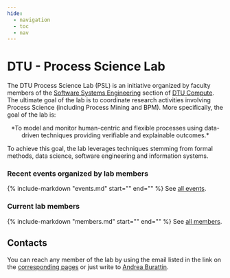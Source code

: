 ```yaml
---
hide:
  - navigation
  - toc
  - nav
---
```


# DTU - Process Science Lab

The DTU Process Science Lab (PSL) is an initiative organized by faculty members of the [Software Systems Engineering](https://www.compute.dtu.dk/english/research/research-sections/software-systems-engineering) section of [DTU Compute](https://www.compute.dtu.dk/english/).
The ultimate goal of the lab is to coordinate research activities involving Process Science (including Process Mining and BPM). More specifically, the goal of the lab is:

<center>
    *To model and monitor human-centric and flexible processes using data-driven techniques providing verifiable and explainable outcomes.*
</center>

To achieve this goal, the lab leverages techniques stemming from formal methods, data science, software engineering and information systems.


### Recent events organized by lab members
{%
   include-markdown "events.md"
   start="<!--intro-start-->"
   end="<!--intro-end-->"
%}
See [all events](events.md).


### Current lab members
{%
   include-markdown "members.md"
   start="<!--intro-start-->"
   end="<!--intro-end-->"
%}
See [all members](members.md).


## Contacts

You can reach any member of the lab by using the email listed in the link on the [corresponding pages](members.md) or just write to [Andrea Burattin](https://orbit.dtu.dk/en/persons/andrea-burattin).